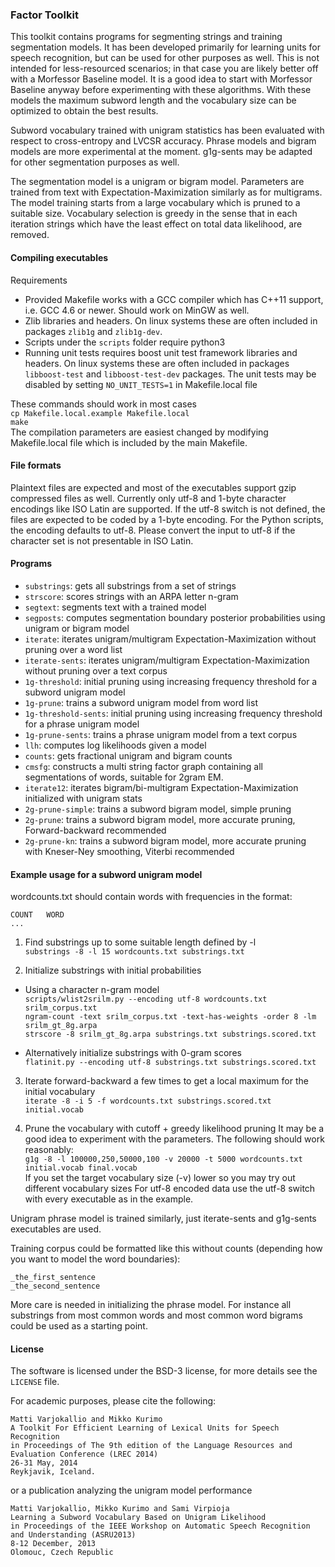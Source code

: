 ### Factor Toolkit

This toolkit contains programs for segmenting strings and training segmentation models.
It has been developed primarily for learning units for speech recognition,
but can be used for other purposes as well. This is not intended for less-resourced scenarios;
in that case you are likely better off with a Morfessor Baseline model.
It is a good idea to start with Morfessor Baseline anyway before experimenting with these algorithms.
With these models the maximum subword length and the vocabulary size can be optimized
to obtain the best results.

Subword vocabulary trained with unigram statistics
has been evaluated with respect to cross-entropy and LVCSR accuracy. Phrase models and bigram 
models are more experimental at the moment. g1g-sents may be adapted for 
other segmentation purposes as well.

The segmentation model is a unigram or bigram model.
Parameters are trained from text with Expectation-Maximization similarly as for multigrams.
The model training starts from a large vocabulary which is pruned to a suitable size.
Vocabulary selection is greedy in the sense that in each iteration strings which have the
least effect on total data likelihood, are removed.

#### Compiling executables

Requirements
* Provided Makefile works with a GCC compiler which has C++11 support, i.e. GCC 4.6 or newer. Should work on MinGW as well.
* Zlib libraries and headers. On linux systems these are often included in packages `zlib1g` and `zlib1g-dev`.
* Scripts under the `scripts` folder require python3
* Running unit tests requires boost unit test framework libraries and headers.
On linux systems these are often included in packages `libboost-test` and `libboost-test-dev` packages.
The unit tests may be disabled by setting `NO_UNIT_TESTS=1` in Makefile.local file

These commands should work in most cases  
`cp Makefile.local.example Makefile.local`  
`make`  
The compilation parameters are easiest changed by modifying Makefile.local file which is included by the main Makefile.

#### File formats

Plaintext files are expected and most of the executables support gzip compressed files as well.
Currently only utf-8 and 1-byte character encodings like ISO Latin are supported.
If the utf-8 switch is not defined, the files are expected to be coded by a 1-byte encoding.
For the Python scripts, the encoding defaults to utf-8.
Please convert the input to utf-8 if the character set is not presentable in ISO Latin.

#### Programs

* `substrings`: gets all substrings from a set of strings
* `strscore`: scores strings with an ARPA letter n-gram
* `segtext`: segments text with a trained model
* `segposts`: computes segmentation boundary posterior probabilities using unigram or bigram model
* `iterate`: iterates unigram/multigram Expectation-Maximization without pruning over a word list
* `iterate-sents`: iterates unigram/multigram Expectation-Maximization without pruning over a text corpus
* `1g-threshold`: initial pruning using increasing frequency threshold for a subword unigram model
* `1g-prune`: trains a subword unigram model from word list
* `1g-threshold-sents`: initial pruning using increasing frequency threshold for a phrase unigram model
* `1g-prune-sents`: trains a phrase unigram model from a text corpus
* `llh`: computes log likelihoods given a model
* `counts`: gets fractional unigram and bigram counts
* `cmsfg`: constructs a multi string factor graph containing all segmentations of words, suitable for 2gram EM.
* `iterate12`: iterates bigram/bi-multigram Expectation-Maximization initialized with unigram stats
* `2g-prune-simple`: trains a subword bigram model, simple pruning
* `2g-prune`: trains a subword bigram model, more accurate pruning, Forward-backward recommended
* `2g-prune-kn`: trains a subword bigram model, more accurate pruning with Kneser-Ney smoothing, Viterbi recommended

#### Example usage for a subword unigram model

wordcounts.txt should contain words with frequencies in the format:  
~~~~
COUNT	WORD  
...  
~~~~

1. Find substrings up to some suitable length defined by -l  
    `substrings -8 -l 15 wordcounts.txt substrings.txt`

2. Initialize substrings with initial probabilities
 * Using a character n-gram model  
    `scripts/wlist2srilm.py --encoding utf-8 wordcounts.txt srilm_corpus.txt`  
    `ngram-count -text srilm_corpus.txt -text-has-weights -order 8 -lm srilm_gt_8g.arpa`  
    `strscore -8 srilm_gt_8g.arpa substrings.txt substrings.scored.txt`

 * Alternatively initialize substrings with 0-gram scores  
    `flatinit.py --encoding utf-8 substrings.txt substrings.scored.txt`

3. Iterate forward-backward a few times to get a local maximum for the initial vocabulary  
    `iterate -8 -i 5 -f wordcounts.txt substrings.scored.txt initial.vocab`

4. Prune the vocabulary with cutoff + greedy likelihood pruning
It may be a good idea to experiment with the parameters. The following should work reasonably:  
    `g1g -8 -l 100000,250,50000,100 -v 20000 -t 5000 wordcounts.txt initial.vocab final.vocab`  
If you set the target vocabulary size (-v) lower so you may try out different vocabulary sizes
For utf-8 encoded data use the utf-8 switch with every executable as in the example.

Unigram phrase model is trained similarly, just iterate-sents and g1g-sents executables are used.

Training corpus could be formatted like this without counts (depending how you want to model the word boundaries):  
~~~~
_the_first_sentence
_the_second_sentence
~~~~

More care is needed in initializing the phrase model.
For instance all substrings from most common words and most common word bigrams could be used as a starting point.

#### License

The software is licensed under the BSD-3 license, for more details see the `LICENSE` file.  

For academic purposes, please cite the following:
~~~~
Matti Varjokallio and Mikko Kurimo
A Toolkit For Efficient Learning of Lexical Units for Speech Recognition
in Proceedings of The 9th edition of the Language Resources and Evaluation Conference (LREC 2014)
26-31 May, 2014
Reykjavik, Iceland.
~~~~

or a publication analyzing the unigram model performance
~~~~
Matti Varjokallio, Mikko Kurimo and Sami Virpioja
Learning a Subword Vocabulary Based on Unigram Likelihood
in Proceedings of the IEEE Workshop on Automatic Speech Recognition and Understanding (ASRU2013)
8-12 December, 2013
Olomouc, Czech Republic
~~~~
